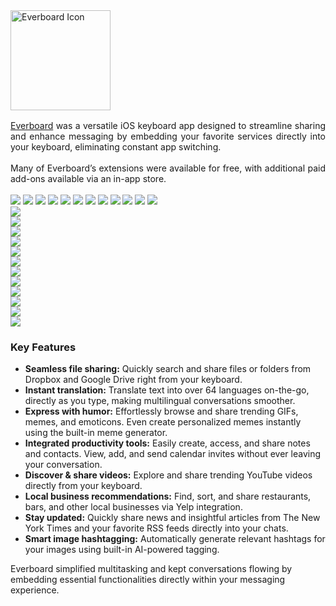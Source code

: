 <div class="multicol-md">

  <div class="multicol-md-text">
    <img src="img/everboard_icon.svg" alt="Everboard Icon" style="width: 160px; display: block; margin-top: 0; margin-bottom: 1rem;">
    <p style="margin: 0; padding: 0; text-align: justify;">
      <a href="https://web.archive.org/web/20211202151652/http://everboard.io">Everboard</a> was a versatile iOS keyboard app designed to streamline sharing and enhance messaging by embedding your favorite services directly into your keyboard, eliminating constant app switching.<br><br>
      Many of Everboard’s extensions were available for free, with additional paid add-ons available via an in-app store.<br><br>
    </p>
  </div>

  <div class="multicol-md-figure">
    <div class="header_carrousel">
      <div class="c_iphone">
        <div class="iphone_screen">
          <div class="screen_wrapper">
            <img src="img/everboard-carousel/screenshots/Calendar.jpg" data-icon="1">
            <img src="img/everboard-carousel/screenshots/Contact.jpg" data-icon="2">
            <img src="img/everboard-carousel/screenshots/Dropbox.jpg" data-icon="3">
            <img src="img/everboard-carousel/screenshots/Gif.jpg" data-icon="4">
            <img src="img/everboard-carousel/screenshots/Google-drive.jpg" data-icon="5">
            <img src="img/everboard-carousel/screenshots/Hashtag.jpg" data-icon="6">
            <img src="img/everboard-carousel/screenshots/Meme-generator.jpg" data-icon="7">
            <img src="img/everboard-carousel/screenshots/New-york-times.jpg" data-icon="8">
            <img src="img/everboard-carousel/screenshots/Reminder.jpg" data-icon="9">
            <img src="img/everboard-carousel/screenshots/Translator.jpg" data-icon="10">
            <img src="img/everboard-carousel/screenshots/Yelp.jpg" data-icon="11">
            <img src="img/everboard-carousel/screenshots/Youtube.jpg" data-icon="12">
          </div>
        </div>
      </div>
      <div class="c_icons">
        <div class="icon_wrapper">
          <div class="icon"><img src="img/everboard-carousel/app-icons/Calendar.jpg"></div>
          <div class="icon"><img src="img/everboard-carousel/app-icons/Contact.jpg"></div>
          <div class="icon"><img src="img/everboard-carousel/app-icons/Dropbox.jpg"></div>
          <div class="icon"><img src="img/everboard-carousel/app-icons/Gif.jpg"></div>
          <div class="icon"><img src="img/everboard-carousel/app-icons/Google-drive.jpg"></div>
          <div class="icon"><img src="img/everboard-carousel/app-icons/Hashtag.jpg"></div>
          <div class="icon"><img src="img/everboard-carousel/app-icons/Meme-generator.jpg"></div>
          <div class="icon"><img src="img/everboard-carousel/app-icons/New-york-times.jpg"></div>
          <div class="icon"><img src="img/everboard-carousel/app-icons/Reminder.jpg"></div>
          <div class="icon"><img src="img/everboard-carousel/app-icons/Translator.jpg"></div>
          <div class="icon"><img src="img/everboard-carousel/app-icons/Yelp.jpg"></div>
          <div class="icon"><img src="img/everboard-carousel/app-icons/Youtube.jpg"></div>
        </div>
      </div>
    </div>
  </div>

</div>

### Key Features
- **Seamless file sharing:** Quickly search and share files or folders from Dropbox and Google Drive right from your keyboard.
- **Instant translation:** Translate text into over 64 languages on-the-go, directly as you type, making multilingual conversations smoother.
- **Express with humor:** Effortlessly browse and share trending GIFs, memes, and emoticons. Even create personalized memes instantly using the built-in meme generator.
- **Integrated productivity tools:** Easily create, access, and share notes and contacts. View, add, and send calendar invites without ever leaving your conversation.
- **Discover & share videos:** Explore and share trending YouTube videos directly from your keyboard.
- **Local business recommendations:** Find, sort, and share restaurants, bars, and other local businesses via Yelp integration.
- **Stay updated:** Quickly share news and insightful articles from The New York Times and your favorite RSS feeds directly into your chats.
- **Smart image hashtagging:** Automatically generate relevant hashtags for your images using built-in AI-powered tagging.

Everboard simplified multitasking and kept conversations flowing by embedding essential functionalities directly within your messaging experience.